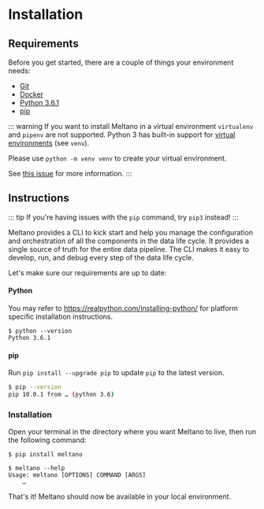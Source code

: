 # Installation

## Requirements

Before you get started, there are a couple of things your environment needs:

- [Git](https://git-scm.com/)
- [Docker](https://www.docker.com/get-started)
- [Python 3.6.1](https://realpython.com/installing-python/)
- [pip](https://pypi.org/project/pip/)

::: warning
If you want to install Meltano in a virtual environment `virtualenv` and `pipenv` are not supported. Python 3 has built-in support for [virtual environments](https://docs.python.org/3/tutorial/venv.html) (see `venv`).

Please use `python -m venv venv` to create your virtual environment.

See [this issue](https://gitlab.com/meltano/meltano/issues/141) for more information.
:::

## Instructions

::: tip
If you're having issues with the `pip` command, try `pip3` instead!
:::

Meltano provides a CLI to kick start and help you manage the configuration and orchestration of all the components in the data life cycle. It provides a single source of truth for the entire data pipeline. The CLI makes it easy to develop, run, and debug every step of the data life cycle.

Let's make sure our requirements are up to date:

#### Python
You may refer to https://realpython.com/installing-python/ for platform specific installation instructions.

```
$ python --version
Python 3.6.1
```

#### pip
Run `pip install --upgrade pip` to update `pip` to the latest version.

```bash
$ pip --version
pip 10.0.1 from … (python 3.6)
```

### Installation

Open your terminal in the directory where you want Meltano to live, then run the following command:

```
$ pip install meltano
```

```
$ meltano --help
Usage: meltano [OPTIONS] COMMAND [ARGS]
    …
```

That's it! Meltano should now be available in your local environment.
